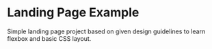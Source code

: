 # Landing Page Example
Simple landing page project based on given design guidelines to learn flexbox and basic CSS layout.